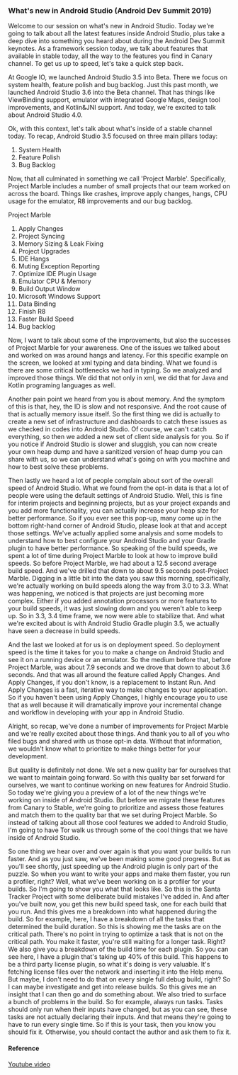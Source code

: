 ### What's new in Android Studio (Android Dev Summit 2019)

Welcome to our session on what's new in Android Studio. Today we're going to talk about all the latest features inside Android Studio, plus take a deep dive into something you heard about during the Android Dev Summit keynotes. As a framework session today, we talk about features that available in stable today, all the way to the features you find in Canary channel. To get us up to speed, let's take a quick step back. 

At Google IO, we launched Android Studio 3.5 into Beta. There we focus on system health, feature polish and bug backlog. Just this past month, we launched Android Studio 3.6 into the Beta channel. That has things like ViewBinding support, emulator with integrated Google Maps, design tool improvements, and Kotlin&JNI support. And today, we're excited to talk about Android Studio 4.0.

Ok, with this context, let's talk about what's inside of a stable channel today.
To recap, Android Studio 3.5 focused on three main pillars today:
 
1) System Health
2) Feature Polish
3) Bug Backlog

Now, that all culminated in something we call 'Project Marble'. Specifically, Project Marble includes a number of small projects that our team worked on across the board. Things like crashes, improve apply changes, hangs, CPU usage for the emulator, R8 improvements and our bug backlog.

Project Marble

1) Apply Changes
2) Project Syncing
3) Memory Sizing & Leak Fixing
4) Project Upgrades
5) IDE Hangs
6) Muting Exception Reporting
7) Optimize IDE Plugin Usage
8) Emulator CPU & Memory
9) Build Output Window
10) Microsoft Windows Support
11) Data Binding
12) Finish R8
13) Faster Build Speed
14) Bug backlog

Now, I want to talk about some of the improvements, but also the successes of Project Marble for your awareness. One of the issues we talked about and worked on was around hangs and latency. For this specific example on the screen, we looked at xml typing and data binding. What we found is there are some critical bottlenecks we had in typing. So we analyzed and improved those things. We did that not only in xml, we did that for Java and Kotlin programing languages as well. 

Another pain point we heard from you is about memory. And the symptom of this is that, hey, the ID is slow and not responsive. And the root cause of that is actually memory issue itself. So the first thing we did is actually to create a new set of infrastructure and dashboards to catch these issues as we checked in codes into Android Studio. Of course, we can't catch everything, so then we added a new set of client side analysis for you. So if you notice if Android Studio is slower and sluggish, you can now create your own heap dump and have a sanitized version of heap dump you can share with us, so we can understand what's going on with you machine and how to best solve these problems.

Then lastly we heard a lot of people complain about sort of the overall speed of Android Studio. What we found from the opt-in data is that a lot of people were using the default settings of Android Studio. Well, this is fine for interim projects and beginning projects, but as your project expands and you add more functionality, you can actually increase your heap size for better performance. So if you ever see this pop-up, many come up in the bottom right-hand corner of Android Studio, please look at that and accept those settings. We've actually applied some analysis and some models to understand how to best configure your Android Studio and your Gradle plugin to have better performance. So speaking of the build speeds, we spent a lot of time during Project Marble to look at how to improve build speeds. So before Project Marble, we had about a 12.5 second average build speed. And we've drilled that down to about 9.5 seconds post-Project Marble. Digging in a little bit into the data you saw this morning, specifically, we're actually working on build speeds along the way from 3.0 to 3.3. What was happening, we noticed is that projects are just becoming more complex. Either if you added annotation processors or more features to your build speeds, it was just slowing down and you weren't able to keep up. So in 3.3, 3.4 time frame, we now were able to stabilize that. And what we're excited about is with Android Studio Gradle plugin 3.5, we actually have seen a decrease in build speeds.

And the last we looked at for us is on deployment speed. So deployment speed is the time it takes for you to make a change on Android Studio and see it on a running device or an emulator. So the medium before that, before Project Marble, was about 7.9 seconds and we drove that down to about 3.6 seconds. And that was all around the feature called Apply Changes. And Apply Changes, if you don't know, is a replacement to Instant Run. And Apply Changes is a fast, iterative way to make changes to your application. So if you haven't been using Apply Changes, I highly encourage you to use that as well because it will dramatically improve your incremental change and workflow in developing with your app in Android Studio. 

Alright, so recap, we've done a number of improvements for Project Marble and we're really excited about those things. And thank you to all of you who filed bugs and shared with us those opt-in data. Without that information, we wouldn't know what to prioritize to make things better for your development. 

But quality is definitely not done. We set a new quality bar for ourselves that we want to maintain going forward. So with this quality bar set forward for ourselves, we want to continue working on new features for Android Studio. So today we're giving you a preview of a lot of the new things we're working on inside of Android Studio. But before we migrate these features from Canary to Stable, we're going to prioritize and assess those features and match them to the quality bar that we set during Project Marble. So instead of talking about all those cool features we added to Android Studio, I'm going to have Tor walk us through some of the cool things that we have inside of Android Studio.

So one thing we hear over and over again is that you want your builds to run faster. And as you just saw, we've been making some good progress. But as you'll see shortly, just speeding up the Android plugin is only part of the puzzle. So when you want to write your apps and make them faster, you run a profiler, right? Well, what we've been working on is a profiler for your builds. So I'm going to show you what that looks like. So this is the Santa Tracker Project with some deliberate build mistakes I've added in. And after you've built now, you get this new build speed task, one for each build that you run. And this gives me a breakdown into what happened during the build. So for example, here, I have a breakdown of all the tasks that determined the build duration. So this is showing me the tasks are on the critical path. There's no point in trying to optimize a task that is not on the critical path. You make it faster, you're still waiting for a longer task. Right? We also give you a breakdown of the build time for each plugin. So you can see here, I have a plugin that's taking up 40% of this build. This happens to be a third party license plugin, so what it's doing is very valuable. It's fetching license files over the network and inserting it into the Help menu. But maybe, I don't need to do that on every single full debug build, right? So I can maybe investigate and get into release builds. So this gives me an insight that I can then go and do something about. We also tried to surface a bunch of problems in the build. So for example, always run tasks. Tasks should only run when their inputs have changed, but as you can see, these tasks are not actually declaring their inputs. And that means they're going to have to run every single time. So if this is your task, then you know you should fix it. Otherwise, you should contact the author and ask them to fix it. 


#### Reference
[Youtube video](https://youtu.be/XPMrnR1_Biw)